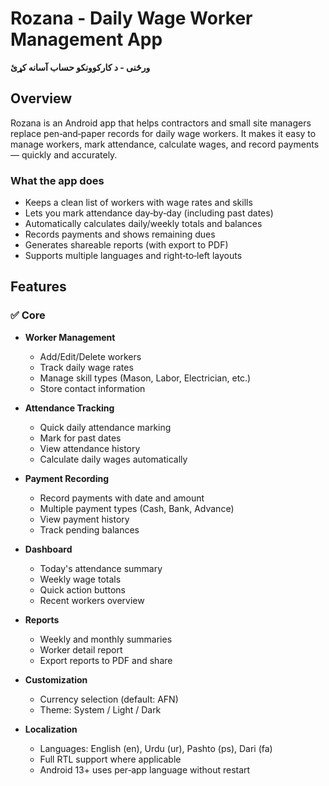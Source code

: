 # Rozana - Daily Wage Worker Management App

**ورځنی - د کارکوونکو حساب آسانه کړئ**

## Overview

Rozana is an Android app that helps contractors and small site managers replace pen‑and‑paper records for daily wage workers. It makes it easy to manage workers, mark attendance, calculate wages, and record payments — quickly and accurately.

### What the app does
- Keeps a clean list of workers with wage rates and skills
- Lets you mark attendance day‑by‑day (including past dates)
- Automatically calculates daily/weekly totals and balances
- Records payments and shows remaining dues
- Generates shareable reports (with export to PDF)
- Supports multiple languages and right‑to‑left layouts

## Features

### ✅ Core

- **Worker Management**
  - Add/Edit/Delete workers
  - Track daily wage rates
  - Manage skill types (Mason, Labor, Electrician, etc.)
  - Store contact information

- **Attendance Tracking**
  - Quick daily attendance marking
  - Mark for past dates
  - View attendance history
  - Calculate daily wages automatically

- **Payment Recording**
  - Record payments with date and amount
  - Multiple payment types (Cash, Bank, Advance)
  - View payment history
  - Track pending balances

- **Dashboard**
  - Today's attendance summary
  - Weekly wage totals
  - Quick action buttons
  - Recent workers overview

- **Reports**
  - Weekly and monthly summaries
  - Worker detail report
  - Export reports to PDF and share

- **Customization**
  - Currency selection (default: AFN)
  - Theme: System / Light / Dark

- **Localization**
  - Languages: English (en), Urdu (ur), Pashto (ps), Dari (fa)
  - Full RTL support where applicable
  - Android 13+ uses per‑app language without restart
